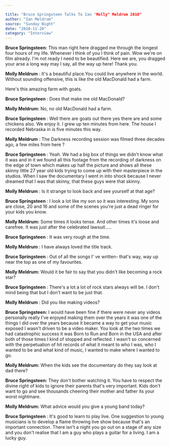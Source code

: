 ```yaml
---

title: "Bruce Springsteen Talks To Ian "Molly" Meldrum 2010"
author: "Ian Meldrum"
source: "Sunday Night"
date: "2010-11-20"
category: "Interview"
---
```


**Bruce Springsteen:** This man right here dragged me through the longest four hours of my life. Whenever I think of you I think of pain. Wow we're on film already. I'm not ready I need to be beautified. Here we are, you dragged your arse a long way may I say, all the way up here! Thank you.

**Molly Meldrum** : It's a beautiful place.You could live anywhere in the world. Without sounding offensive, this is like the old MacDonald had a farm.

Here's this amazing farm with goats.

**Bruce Springsteen** : Does that make me old MacDonald?

**Molly Meldrum:** No, no old MacDonald had a farm.

**Bruce Springsteen** : Well there are goats out there yes there are and some chickens also. We enjoy it. I grew up ten minutes from here. The house I recorded Nebraska in is five minutes this way.

**Molly Meldrum** : The Darkness recording session was filmed three decades ago, a few miles from here ?

**Bruce Springsteen** : Yeah. We had a big box of things we didn't know what it was and in it we found all this footage from the recording of darkness on the edge of town which makes up half the picture and shows all these skinny little 27 year old kids trying to come up with their masterpiece in the studios. When I saw the documentary I went in into shock because I never dreamed that I was that skinny, that these guys were that skinny.

**Molly Meldrum** : Is it strange to look back and see yourself at that age?

**Bruce Springsteen** : I look a lot like my son so it was interesting. My sons are close, 20 and 16 and some of the scenes you're just a dead ringer for your kids you know.

**Molly Meldrum:** Some times it looks tense. And other times it's loose and carefree. It was just after the celebrated lawsuit.....

**Bruce Springsteen** : It was very rough at the time.

**Molly Meldrum** : I have always loved the title track.

**Bruce Springsteen** : Out of all the songs I' ve written- that's way, way up near the top as one of my favourites.

**Molly Meldrum:** Would it be fair to say that you didn't like becoming a rock star?

**Bruce Springsteen** : There's a lot a lot of rock stars always will be. I don't mind being that but I don't want to be just that.

**Molly Meldrum** : Did you like making videos?

**Bruce Springsteen:** I would have been fine if there were never any videos personally really I've enjoyed making them over the years it was one of the things I did over the years because it became a way to get your music exposed I wasn't driven to be a video maker. You look at the two times we had catastrophic success it was Born to Run and Born in the USA and after both of those times I kind of stopped and reflected. I wasn't so concerned with the perpetuation of hit records of what it meant to who I was, who I wanted to be and what kind of music, I wanted to make where I wanted to go.

**Molly Meldrum:** When the kids see the documentary do they say look at dad there?

**Bruce Springsteen:** They don't bother watching it. You have to respect the divine right of kids to ignore their parents that's very important. Kids don't want to go and see thousands cheering their mother and father its your worst nightmare.

**Molly Meldrum:** What advice would you give a young band today?

**Bruce Springsteen** : It's good to learn to play live. One suggestion to young musicians is to develop a flame throwing live show because that's an important connection. There isn't a night you go out on a stage of any size and you don't realise that I am a guy who plays a guitar for a living. I am a lucky guy.